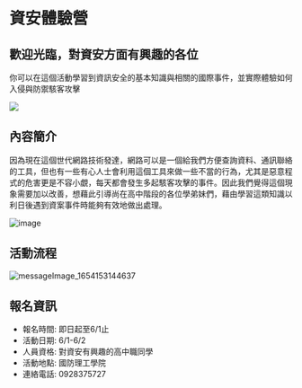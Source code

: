# 資安體驗營
## 歡迎光臨，對資安方面有興趣的各位

你可以在這個活動學習到資訊安全的基本知識與相關的國際事件，並實際體驗如何入侵與防禦駭客攻擊

![](https://i.imgur.com/WXzdnov.png)

## 內容簡介
因為現在這個世代網路技術發達，網路可以是一個給我們方便查詢資料、通訊聯絡的工具，但也有一些有心人士會利用這個工具來做一些不當的行為，尤其是惡意程式的危害更是不容小覷，每天都會發生多起駭客攻擊的事件。因此我們覺得這個現象需要加以改善，想藉此引導尚在高中階段的各位學弟妹們，藉由學習這類知識以利日後遇到資案事件時能夠有效地做出處理。

![image](https://user-images.githubusercontent.com/83684184/171565314-5659e0ef-92de-4617-86fd-d22403075a2e.png)


## 活動流程

![messageImage_1654153144637](https://user-images.githubusercontent.com/83684184/171571893-b4459c77-de52-4548-aa20-85c488600081.jpg)




## 報名資訊
- 報名時間: 即日起至6/1止
- 活動日期: 6/1-6/2
- 人員資格: 對資安有興趣的高中職同學
- 活動地點: 國防理工學院
- 連絡電話: 0928375727
